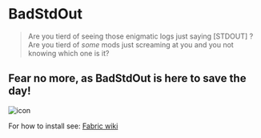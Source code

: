 # BadStdOut

> Are you tierd of seeing those enigmatic logs just saying [STDOUT] ?  
> Are you tierd of *some* mods just screaming at you and you not knowing which one is it?

## Fear no more, as BadStdOut is here to save the day!

![icon](https://raw.githubusercontent.com/Szum123321/badstdout/master/icon.png)

For how to install see: [Fabric wiki](https://fabricmc.net/)

